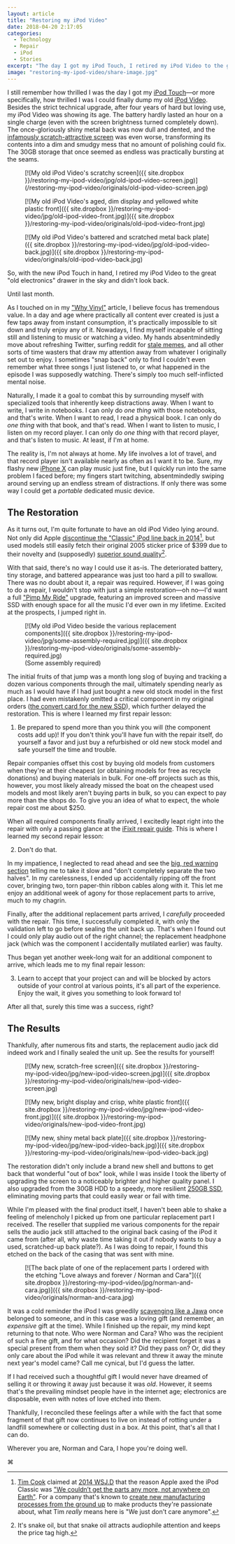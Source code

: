 ```yaml
---
layout: article
title: "Restoring my iPod Video"
date: 2018-04-20 2:17:05
categories:
  - Technology
  - Repair
  - iPod
  - Stories
excerpt: "The day I got my iPod Touch, I retired my iPod Video to the great \"old electronics\" drawer in the sky and didn't look back. Until last month, that is."
image: "restoring-my-ipod-video/share-image.jpg"
---
```


I still remember how thrilled I was the day I got my [iPod Touch](https://web.archive.org/web/20081201132411/http://www.apple.com:80/ipodtouch/)&mdash;or more specifically, how thrilled I was I could finally dump my old [iPod Video](https://en.wikipedia.org/wiki/IPod_Classic#5th_generation). Besides the strict technical upgrade, after four years of hard but loving use, my iPod Video was showing its age. The battery hardly lasted an hour on a single charge (even with the screen brightness turned completely down). The once-gloriously shiny metal back was now dull and dented, and the [infamously scratch-attractive screen](https://www.cnet.com/news/ipod-nano-special-report-scratches-how-to-protect-from-and-fix/) was even worse, transforming its contents into a dim and smudgy mess that no amount of polishing could fix. The 30GB storage that once seemed as endless was practically bursting at the seams.

<figure markdown="1">
[![My old iPod Video's scratchy screen]({{ site.dropbox }}/restoring-my-ipod-video/jpg/old-ipod-video-screen.jpg)](/restoring-my-ipod-video/originals/old-ipod-video-screen.jpg)
</figure>
<figure markdown="1">
[![My old iPod Video's aged, dim display and yellowed white plastic front]({{ site.dropbox }}/restoring-my-ipod-video/jpg/old-ipod-video-front.jpg)]({{ site.dropbox }}/restoring-my-ipod-video/originals/old-ipod-video-front.jpg)
</figure>
<figure markdown="1">
[![My old iPod Video's battered and scratched metal back plate]({{ site.dropbox }}/restoring-my-ipod-video/jpg/old-ipod-video-back.jpg)]({{ site.dropbox }}/restoring-my-ipod-video/originals/old-ipod-video-back.jpg)
</figure>

So, with the new iPod Touch in hand, I retired my iPod Video to the great "old electronics" drawer in the sky and didn't look back.

Until last month.

As I touched on in my ["Why Vinyl"](/post/why-vinyl) article, I believe focus has tremendous value. In a day and age where practically all content ever created is just a few taps away from instant consumption, it's practically impossible to sit down and truly enjoy any of it. Nowadays, I find myself incapable of sitting still and listening to music or watching a video. My hands absentmindedly move about refreshing Twitter, surfing reddit for [stale memes](https://i.redd.it/2tjcdf5wzv601.jpg), and all other sorts of time wasters that draw my attention away from whatever I originally set out to enjoy. I sometimes "snap back" only to find I couldn't even remember what three songs I just listened to, or what happened in the episode I was supposedly watching. There's simply too much self-inflicted mental noise.

Naturally, I made it a goal to combat this by surrounding myself with specialized tools that inherently keep distractions away. When I want to write, I write in notebooks. I can only do *one thing* with those notebooks, and that's write. When I want to read, I read a physical book. I can only do *one thing* with that book, and that's read. When I want to listen to music, I listen on my record player. I can only do *one thing* with that record player, and that's listen to music. At least, if I'm at home.

The reality is, I'm not always at home. My life involves a lot of travel, and that record player isn't available nearly as often as I want it to be. Sure, my flashy new [iPhone X](https://web.archive.org/web/20171112234145/https://www.apple.com/iphone-x/) can play music just fine, but I quickly run into the same problem I faced before; my fingers start twitching, absentmindedly swiping around serving up an endless stream of distractions. If only there was some way I could get a *portable* dedicated music device.

## The Restoration

As it turns out, I'm quite fortunate to have an old iPod Video lying around. Not only did Apple [discontinue the "Classic" iPod line back in 2014](https://arstechnica.com/gadgets/2014/09/ipod-classic-is-dead-and-the-30-pin-connector-along-with-it/)[^ipod-production], but used models still easily fetch their original 2005 sticker price of $399 due to their novelty and (supposedly) [superior sound quality](https://www.cnet.com/news/expert-audio-quality-test-5th-gen-ipod-vs-ipod-classic/)[^bullocks].

With that said, there's no way I could use it as-is. The deteriorated battery, tiny storage, and battered appearance was just too hard a pill to swallow. There was no doubt about it, a repair was required. However, if I was going to do a repair, I wouldn't stop with just a simple restoration&mdash;oh no&mdash;I'd want a full ["Pimp My Ride"](https://en.wikipedia.org/wiki/Pimp_My_Ride) upgrade, featuring an improved screen and massive SSD with enough space for all the music I'd ever own in my lifetime. Excited at the prospects, I jumped right in.

<figure markdown="1">
[![My old iPod Video beside the various replacement components]({{ site.dropbox }}/restoring-my-ipod-video/jpg/some-assembly-required.jpg)]({{ site.dropbox }}/restoring-my-ipod-video/originals/some-assembly-required.jpg)
<figcaption>
(Some assembly required)
</figcaption>
</figure>

The initial fruits of that jump was a month long slog of buying and tracking a dozen various components through the mail, ultimately spending nearly as much as I would have if I had just bought a new old stock model in the first place. I had even mistakenly omitted a critical component in my original orders ([the convert card for the new SSD](https://www.amazon.com/gp/product/B009BA5JU6/ref=oh_aui_detailpage_o09_s00?ie=UTF8&psc=1)), which further delayed the restoration. This is where I learned my first repair lesson:

<ol>
<li>Be prepared to spend more than you think you will (the component costs add up)! If you don't think you'll have fun with the repair itself, do yourself a favor and just buy a refurbished or old new stock model and safe yourself the time and trouble.</li>
</ol>

Repair companies offset this cost by buying old models from customers when they're at their cheapest (or obtaining models for free as recycle donations) and buying materials in bulk. For one-off projects such as this, however, you most likely already missed the boat on the cheapest used models and most likely aren't buying parts in bulk, so you can expect to pay more than the shops do. To give you an idea of what to expect, the whole repair cost me about $250.

When all required components finally arrived, I excitedly leapt right into the repair with only a passing glance at the [iFixit repair guide](https://www.ifixit.com/Device/iPod_5th_Generation_%28Video%29). This is where I learned my second repair lesson:

<ol start="2">
<li>Don't do that.</li>
</ol>

In my impatience, I neglected to read ahead and see the [big, red warning section](https://www.ifixit.com/Guide/iPod+5th+Generation+%28Video%29+Battery+Replacement/603#s3203) telling me to take it slow and "don't completely separate the two halves". In my carelessness, I ended up accidentally ripping off the front cover, bringing two, torn paper-thin ribbon cables along with it. This let me enjoy an additional week of agony for those replacement parts to arrive, much to my chagrin.

Finally, after the additional replacement parts arrived, I *carefully* proceeded with the repair. This time, I successfully completed it, with only the validation left to go before sealing the unit back up. That's when I found out I could only play audio out of the right channel; the replacement headphone jack (which was the component I accidentally mutilated earlier) was faulty.

Thus began yet another week-long wait for an additional component to arrive, which leads me to my final repair lesson:

<ol start="3">
<li>Learn to accept that your project can and will be blocked by actors outside of your control at various points, it's all part of the experience. Enjoy the wait, it gives you something to look forward to!</li>
</ol>

After all that, surely this time was a success, right?

## The Results

Thankfully, after numerous fits and starts, the replacement audio jack did indeed work and I finally sealed the unit up. See the results for yourself!

<figure markdown="1">
[![My new, scratch-free screen]({{ site.dropbox }}/restoring-my-ipod-video/jpg/new-ipod-video-screen.jpg)]({{ site.dropbox }}/restoring-my-ipod-video/originals/new-ipod-video-screen.jpg)
</figure>
<figure markdown="1">
[![My new, bright display and crisp, white plastic front]({{ site.dropbox }}/restoring-my-ipod-video/jpg/new-ipod-video-front.jpg)]({{ site.dropbox }}/restoring-my-ipod-video/originals/new-ipod-video-front.jpg)
</figure>
<figure markdown="1">
[![My new, shiny metal back plate]({{ site.dropbox }}/restoring-my-ipod-video/jpg/new-ipod-video-back.jpg)]({{ site.dropbox }}/restoring-my-ipod-video/originals/new-ipod-video-back.jpg)
</figure>

The restoration didn't only include a brand new shell and buttons to get back that wonderful "out of box" look, while I was inside I took the liberty of upgrading the screen to a noticeably brighter and higher quality panel. I also upgraded from the 30GB HDD to a speedy, more resilient [250GB SSD](https://www.newegg.com/Product/Product.aspx?Item=N82E16820147683), eliminating moving parts that could easily wear or fail with time.

While I'm pleased with the final product itself, I haven't been able to shake a feeling of melencholy I picked up from one particular replacement part I received. The reseller that supplied me various components for the repair sells the audio jack still attached to the original back casing of the iPod it came from (after all, why waste time taking it out if nobody wants to buy a used, scratched-up back plate?). As I was doing to repair, I found this etched on the back of the casing that was sent with mine.

<figure markdown="1">
[![The back plate of one of the replacement parts I ordered with the etching "Love always and forever / Norman and Cara"]({{ site.dropbox }}/restoring-my-ipod-video/jpg/norman-and-cara.jpg)]({{ site.dropbox }}/restoring-my-ipod-video/originals/norman-and-cara.jpg)
</figure>

It was a cold reminder the iPod I was greedily [scavenging like a Jawa](https://getyarn.io/yarn-clip/00cc6acb-c63f-42b1-b552-102c16166f75) once belonged to someone, and in this case was a loving gift (and remember, an *expensive* gift at the time). While I finished up the repair, my mind kept returning to that note. Who were Norman and Cara? Who was the recipient of such a fine gift, and for what occasion? Did the recipient forget it was a special present from them when they sold it? Did they pass on? Or, did they only care about the iPod while it was relevant and threw it away the minute next year's model came? Call me cynical, but I'd guess the latter.

If I had received such a thoughtful gift I would never have dreamed of selling it or throwing it away just because it was *old*. However, it seems that's the prevailing mindset people have in the internet age; electronics are disposable, even with notes of love etched into them.

Thankfully, I reconciled these feelings after a while with the fact that some fragment of that gift now continues to live on instead of rotting under a landfill somewhere or collecting dust in a box. At this point, that's all that I can do.

Wherever you are, Norman and Cara, I hope you're doing well.

<p class="stamp">⌘</p>

[^ipod-production]: [Tim Cook](https://www.apple.com/leadership/tim-cook/) claimed at [2014 WSJ.D](https://web.archive.org/web/20140101225542/http://www.wsjdconference.wsj.com) that the reason Apple axed the iPod Classic was ["We couldn’t get the parts any more, not anywhere on Earth"](https://mashable.com/2014/10/28/tim-cook-apple-ceo-wsjd/#MO23I2M3FZq0). For a company that's known to [create new manufacturing processes from the ground up](https://gigaom.com/2008/10/15/apples-new-manufacturing-process/) to make products they're passionate about, what Tim *really* means here is "We just don't care anymore".
[^bullocks]: It's snake oil, but that snake oil attracts audiophile attention and keeps the price tag high.
